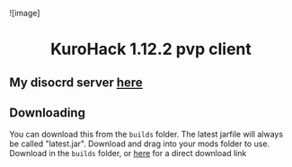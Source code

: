 ![image]
# <h1 align="center">KuroHack 1.12.2 pvp client

## My disocrd server [here](https://discord.gg/PYUhdeTfe6)

## Downloading
You can download this from the `builds` folder. The latest jarfile will always be called "latest.jar". Download and drag into your mods folder to use.
Download in the `builds` folder, or [here](https://github.com/KuroHere/kurohack/releases/tag/0.2) for a direct download link

